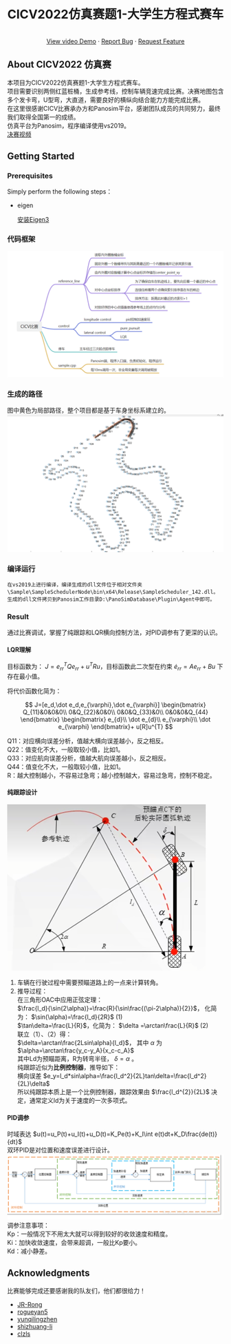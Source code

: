 ﻿<a name="readme-top"></a>


<!-- PROJECT LOGO -->
<br />
<div align="center">
  <!-- <a href="https://github.com/othneildrew/Best-README-Template">
    <img src="images/logo.png" alt="Logo" width="80" height="80">
  </a> -->

  <h1 align="center">CICV2022仿真赛题1-大学生方程式赛车</h1>

  <p align="center">
    <!-- <br /> -->
    <!-- <a href="https://github.com/othneildrew/Best-README-Template"><strong>Explore the docs »</strong></a>
    <br /> -->
    <br />
    <a href="https://www.bilibili.com/video/BV1Xv4y197wV/?spm_id_from=333.999.0.0&vd_source=b7830616317d04289db089c940d49514">View video Demo</a>
    ·
    <a href="https://github.com/yizhiweimengxiangfendoudefeifei/cell/issues">Report Bug</a>
    ·
    <a href="https://github.com/yizhiweimengxiangfendoudefeifei/cell/pulls">Request Feature</a>
    <br>
  </p>
</div>

<!-- ABOUT THE PROJECT -->
## About CICV2022 仿真赛
本项目为CICV2022仿真赛题1-大学生方程式赛车。  
项目需要识别两侧红蓝桩桶，生成参考线，控制车辆竞速完成比赛。决赛地图包含多个发卡弯，U型弯，大直道，需要良好的横纵向结合能力方能完成比赛。  
在这里很感谢CICV比赛承办方和Panosim平台，感谢团队成员的共同努力，最终我们取得全国第一的成绩。  
仿真平台为Panosim，程序编译使用vs2019。  
[决赛视频](https://www.bilibili.com/video/BV1Xv4y197wV/?spm_id_from=333.999.0.0&vd_source=b7830616317d04289db089c940d49514)

<!-- GETTING STARTED -->
## Getting Started

### Prerequisites

Simply perform the following steps：

* eigen

  [安装Eigen3](http://eigen.tuxfamily.org/index.php?title=Main_Page)
  
<!-- USAGE EXAMPLES -->
### 代码框架
  ![image](image/代码框架.png)
### 生成的路径  
  图中黄色为局部路径，整个项目都是基于车身坐标系建立的。
  ![image](image/路径.png)
### 编译运行
    在vs2019上进行编译，编译生成的dll文件位于相对文件夹\Sample\SampleSchedulerNode\bin\x64\Release\SampleScheduler_142.dll。
    生成的dll文件拷贝到Panosim工作目录D:\PanoSimDatabase\Plugin\Agent中即可。

### Result
通过比赛调试，掌握了纯跟踪和LQR横向控制方法，对PID调参有了更深的认识。 
 
#### LQR理解
目标函数为：
$J=e_{rr}^{T}Qe_{rr}+u^{T}Ru$，目标函数此二次型在约束 $\dot e_{rr}=Ae_{rr}+Bu$ 下存在最小值。

将代价函数化简为：

$$
J=[e_d,\dot e_d,e_{\varphi},\dot e_{\varphi}]
\begin{bmatrix}
Q_{11}&0&0&0\\
0&Q_{22}&0&0\\
0&0&Q_{33}&0\\
0&0&0&Q_{44}
\end{bmatrix}
\begin{bmatrix}
e_{d}\\
\dot e_{d}\\
e_{\varphi}\\
\dot e_{\varphi}
\end{bmatrix}+
u[R]u^{T}
$$

Q11：对应横向误差分析，值越大横向误差越小，反之相反。  
Q22：值变化不大，一般取较小值，比如1。  
Q33：对应航向误差分析，值越大航向误差越小，反之相反。  
Q44：值变化不大，一般取较小值，比如1。  
R：越大控制越小，不容易过急弯；越小控制越大，容易过急弯，控制不稳定。

#### 纯跟踪设计
![image](image/纯跟踪.png)
1. 车辆在行驶过程中需要预瞄道路上的一点来计算转角。
2. 推导过程：  
在三角形OAC中应用正弦定理：  
$\frac{l_d}{\sin(2\alpha)}=\frac{R}{\sin\frac{(\pi-2\alpha)}{2}}$，
化简为： $\sin(\alpha)=\frac{l_d}{2R}$ (1)  
$\tan\delta=\frac{L}{R}$，化简为： $\delta =\arctan\frac{L}{R}$ (2)  
联立（1）、（2）得：  
$\delta=\arctan\frac{2Lsin\alpha}{l_d}$，
其中 $\alpha$ 为 $\alpha=\arctan\frac{y_c-y_A}{x_c-c_A}$  
其中Ld为预瞄距离，R为转弯半径， $\delta=\alpha$ 。  
纯跟踪近似为**比例控制器**，推导如下：  
横向误差 $e_y=l_d*sin\alpha=\frac{l_d^2}{2L}tan\delta=\frac{l_d^2}{2L}\delta$  
所以纯跟踪本质上是一个比例控制器，跟踪效果由 $\frac{l_d^{2}}{2L}$ 决定，通常定义ld为关于速度的一次多项式。

#### PID调参
时域表达 $u(t)=u_P(t)+u_I(t)+u_D(t)=K_Pe(t)+K_I\int e(t)dt+K_D\frac{de(t)}{dt}$  
双环PID是对位置和速度误差进行设计。
  ![image](image/PID设计.png)  
调参注意事项：  
Kp：一般情况下不用太大就可以得到较好的收敛速度和精度。  
Ki：加快收敛速度，会带来超调，一般比Kp要小。  
Kd：减小静差。

<!-- ACKNOWLEDGMENTS -->
## Acknowledgments

比赛能够完成还要感谢我的队友们，他们都很给力！
* [JR-Rong](https://github.com/JR-Rong)
* [rogueyan5](https://github.com/rogueyan5)
* [yunqilingzhen](https://github.com/yunqilingzhen)
* [shizhuang-li](https://github.com/shizhuang-li)
* [clzls](https://github.com/clzls)
